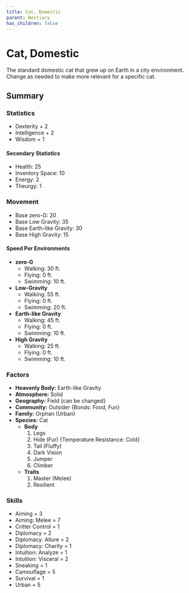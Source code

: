 ```yaml
---
title: Cat, Domestic
parent: Bestiary
has_children: false
---
```


# Cat, Domestic

The standard domestic cat that grew up on Earth in a city environment. Change as needed to make more relevant for a specific cat.

## Summary

### Statistics
* Dexterity + 2
* Intelligence + 2
* Wisdom + 1

#### Secondary Statistics
* Health: 25
* Inventory Space: 10
* Energy: 2
* Theurgy: 1

### Movement

* Base zero-G: 20
* Base Low Gravity: 35
* Base Earth-like Gravity: 30
* Base High Gravity: 15

#### Speed Per Environments

* **zero-G**
    * Walking: 30 ft.
    * Flying: 0 ft.
    * Swimming: 10 ft.
* **Low-Gravity**
    * Walking: 55 ft.
    * Flying: 0 ft.
    * Swimming: 20 ft.
* **Earth-like Gravity**
    * Walking: 45 ft.
    * Flying: 0 ft.
    * Swimming: 10 ft.
* **High Gravity**
    * Walking: 25 ft.
    * Flying: 0 ft.
    * Swimming: 10 ft.

### Factors

* **Heavenly Body:** Earth-like Gravity
* **Atmosphere:** Solid
* **Geography:** Field {can be changed}
* **Community:** Outsider {Bonds: Food, Fun}
* **Family:** Orphan (Urban)
* **Species:** Cat
  * **Body**
    1. Legs
    2. Hide (Fur) {Temperature Resistance: Cold}
    3. Tail (Fluffy)
    4. Dark Vision
    5. Jumper
    6. Climber
  * **Traits**
    1. Master (Melee)
    2. Resilient

### Skills

* Aiming = 3
* Aiming: Melee = 7
* Critter Control = 1
* Diplomacy = 2
* Diplomacy: Allure = 2
* Diplomacy: Charity = 1
* Intuition: Analyze = 1
* Intuition: Visceral = 2
* Sneaking = 1
* Camouflage = 5
* Survival = 1
* Urban = 5
